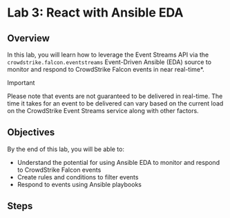 # Lab 3: React with Ansible EDA

## Overview

In this lab, you will learn how to leverage the Event Streams API via the `crowdstrike.falcon.eventstreams` Event-Driven Ansible (EDA) source to monitor and respond to CrowdStrike Falcon events in near real-time*.

> [!IMPORTANT]
> Please note that events are not guaranteed to be delivered in real-time. The time it takes for an event to be delivered can vary based on the current load on the CrowdStrike Event Streams service along with other factors.

## Objectives

By the end of this lab, you will be able to:

- Understand the potential for using Ansible EDA to monitor and respond to CrowdStrike Falcon events
- Create rules and conditions to filter events
- Respond to events using Ansible playbooks

## Steps
